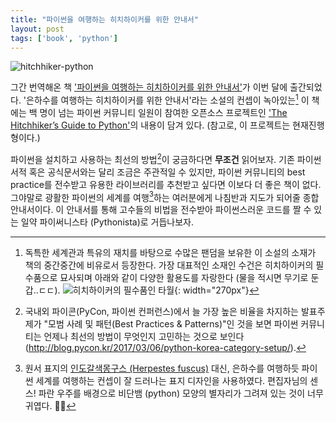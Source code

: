 ```yaml
---
title: "파이썬을 여행하는 히치하이커를 위한 안내서"
layout: post
tags: ['book', 'python']
---
```


![hitchhiker-python]({{base}}/assets/20171125/hitchhiker-python.jpg "파이썬을 여행하는 히치하이커를 위한 안내서")

그간 번역해온 책 ['파이썬을 여행하는 히치하이커를 위한 안내서'](http://book.naver.com/bookdb/book_detail.nhn?bid=12692345)가 이번 달에 출간되었다. '은하수를 여행하는 히치하이커를 위한 안내서'라는 소설의 컨셉이 녹아있는[^1] 이 책에는 백 명이 넘는 파이썬 커뮤니티 일원이 참여한 오픈소스 프로젝트인 ['The Hitchhiker’s Guide to Python'](http://docs.python-guide.org)의 내용이 담겨 있다. (참고로, 이 프로젝트는 현재진행형이다.)

파이썬을 설치하고 사용하는 최선의 방법[^2]이 궁금하다면 **무조건** 읽어보자. 기존 파이썬 서적 혹은 공식문서와는 달리 조금은 주관적일 수 있지만, 파이썬 커뮤니티의 best practice를 전수받고 유용한 라이브러리를 추천받고 싶다면 이보다 더 좋은 책이 없다. 그야말로 광활한 파이썬의 세계를 여행[^3]하는 여러분에게 나침반과 지도가 되어줄 종합 안내서이다. 이 안내서를 통해 고수들의 비법을 전수받아 파이썬스러운 코드를 짤 수 있는 일약 파이써니스타 (Pythonista)로 거듭나보자.


[^1]: 독특한 세계관과 특유의 재치를 바탕으로 수많은 팬덤을 보유한 이 소설의 소재가 책의 중간중간에 비유로서 등장한다. 가장 대표적인 소재인 수건은 히치하이커의 필수품으로 묘사되며 아래와 같이 다양한 활용도를 자랑한다 (물을 적시면 무기로 둔갑..ㄷㄷ). ![]({{base}}/assets/20171125/towel.png "히치하이커의 필수품인 타월"){: width="270px"}

[^2]: 국내외 파이콘(PyCon, 파이썬 컨퍼런스)에서 늘 가장 높은 비율을 차지하는 발표주제가 "모범 사례 및 패턴(Best Practices & Patterns)"인 것을 보면 파이썬 커뮤니티는 언제나 최선의 방법이 무엇인지 고민하는 것으로 보인다 (<http://blog.pycon.kr/2017/03/06/python-korea-category-setup/>).

[^3]: 원서 표지의 [인도갈색몽구스 (Herpestes fuscus)](http://shop.oreilly.com/product/0636920042921.do) 대신, 은하수를 여행하듯 파이썬 세계를 여행하는 컨셉이 잘 드러나는 표지 디자인을 사용하였다. 편집자님의 센스! 파란 우주를 배경으로 비단뱀 (python) 모양의 별자리가 그려져 있는 것이 너무 귀엽다. :snake::satisfied: